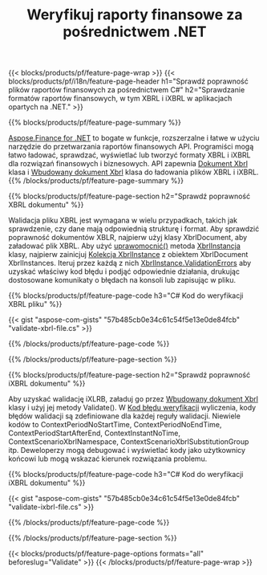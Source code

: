 ﻿---
title: Weryfikuj raporty finansowe za pośrednictwem .NET
url: /pl/net/validate/
description:  C# kod do weryfikacji raportów finansowych w plikach XBRL i iXBRL za pośrednictwem biblioteki .NET.
---
{{< blocks/products/pf/feature-page-wrap >}}
{{< blocks/products/pf/i18n/feature-page-header h1="Sprawdź poprawność plików raportów finansowych za pośrednictwem C#" h2="Sprawdzanie formatów raportów finansowych, w tym XBRL i iXBRL w aplikacjach opartych na .NET." >}}

{{% blocks/products/pf/feature-page-summary %}}

[Aspose.Finance for .NET](https://products.aspose.com/finance/net/) to bogate w funkcje, rozszerzalne i łatwe w użyciu narzędzie do przetwarzania raportów finansowych API. Programiści mogą łatwo ładować, sprawdzać, wyświetlać lub tworzyć formaty XBRL i iXBRL dla rozwiązań finansowych i biznesowych. API zapewnia [Dokument Xbrl](https://apireference.aspose.com/finance/net/aspose.finance.xbrl/xbrldocument) klasa i  [Wbudowany dokument Xbrl](https://apireference.aspose.com/finance/net/aspose.finance.xbrl.inline/inlinexbrldocument) klasa do ładowania plików XBRL i iXBRL.
{{% /blocks/products/pf/feature-page-summary %}}

{{% blocks/products/pf/feature-page-section h2="Sprawdź poprawność XBRL dokumentu" %}}

Walidacja pliku XBRL jest wymagana w wielu przypadkach, takich jak sprawdzenie, czy dane mają odpowiednią strukturę i format. Aby sprawdzić poprawność dokumentów XBLR, najpierw użyj klasy XbrlDocument, aby załadować plik XBRL. Aby użyć [uprawomocnić()](https://apireference.aspose.com/finance/net/aspose.finance.xbrl/xbrlinstance/methods/validate) metoda [XbrlInstancja](https://apireference.aspose.com/finance/net/aspose.finance.xbrl/xbrlinstance) klasy, najpierw zainicjuj [Kolekcja XbrlInstance](https://apireference.aspose.com/finance/net/aspose.finance.xbrl/xbrlinstancecollection) z obiektem XbrlDocument XbrlInstances. Iteruj przez każdą z nich [XbrlInstance.ValidationErrors](https://apireference.aspose.com/finance/net/aspose.finance.xbrl/xbrlinstance/properties/validationerrors) aby uzyskać właściwy kod błędu i podjąć odpowiednie działania, drukując dostosowane komunikaty o błędach na konsoli lub zapisując w pliku.

{{% blocks/products/pf/feature-page-code h3="C# Kod do weryfikacji XBRL pliku" %}}

{{< gist "aspose-com-gists" "57b485cb0e34c61c54f5e13e0de84fcb" "validate-xbrl-file.cs" >}} 

{{% /blocks/products/pf/feature-page-code %}}

{{% /blocks/products/pf/feature-page-section %}}

{{% blocks/products/pf/feature-page-section h2="Sprawdź poprawność iXBRL dokumentu" %}}

Aby uzyskać walidację iXLRB, załaduj go przez [Wbudowany dokument Xbrl](https://apireference.aspose.com/finance/net/aspose.finance.xbrl.inline/inlinexbrldocument) klasy i użyj jej metody Validate(). W [Kod błędu weryfikacji](https://apireference.aspose.com/finance/net/aspose.finance.xbrl.validator/validationerrorcode) wyliczenia, kody błędów walidacji są zdefiniowane dla każdej reguły walidacji. Niewiele kodów to ContextPeriodNoStartTime, ContextPeriodNoEndTime, ContextPeriodStartAfterEnd, ContextInstantNoTime, ContextScenarioXbrlNamespace, ContextScenarioXbrlSubstitutionGroup itp. Deweloperzy mogą debugować i wyświetlać kody jako użytkownicy końcowi lub mogą wskazać kierunek rozwiązania problemu.

{{% blocks/products/pf/feature-page-code h3="C# Kod do weryfikacji iXBRL dokumentu" %}}

{{< gist "aspose-com-gists" "57b485cb0e34c61c54f5e13e0de84fcb" "validate-ixbrl-file.cs" >}}

{{% /blocks/products/pf/feature-page-code %}}

{{% /blocks/products/pf/feature-page-section %}}

{{< blocks/products/pf/feature-page-options formats="all" beforeslug="Validate" >}}
{{< /blocks/products/pf/feature-page-wrap >}}